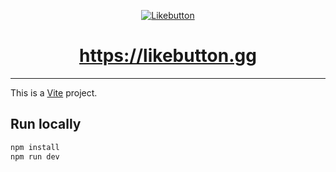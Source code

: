 <p align="center">
  <a href="https://likebutton.gg" align="center">
    <img alt="Likebutton" src="https://likebutton.gg/opengraph-image.png">
  </a>
</p>

<h1 align="center"><a href="https://likebutton.gg">https://likebutton.gg</a></h1>

---

This is a [Vite](https://vitejs.dev/) project.

## Run locally

```bash
npm install
npm run dev
```
